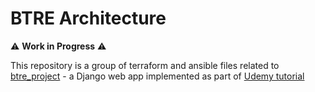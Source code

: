 # BTRE  Architecture

:warning: **Work in Progress** :warning:

This repository is a group of terraform and ansible files related to [btre_project](https://github.com/Mossie93/btre_project) - a Django web app implemented as part of [Udemy  tutorial](https://www.udemy.com/course/python-django-dev-to-deployment)